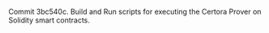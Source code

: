 Commit 3bc540c.                    Build and Run scripts for executing the Certora Prover on Solidity smart contracts.